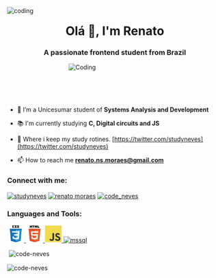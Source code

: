 <img align="left" alt="coding" width="250" src="https://user-images.githubusercontent.com/127349682/223890511-21dc8b59-f4f1-47e1-8f4b-1f3dd971a705.png">

<h1 align="center">Olá 👋, I'm Renato</h1>
<h3 align="center">A passionate frontend student from Brazil</h3>
<img align="right" alt="Coding" width="360" src="https://user-images.githubusercontent.com/127349682/223894211-60ec8e67-8497-4716-86d9-6e4088c21f7f.png">

         
                                       

<br><br><br><br><br>
- 🌱 I’m a Unicesumar student of **Systems Analysis and Development**

- 📚 I'm currently studying **C, Digital circuits and JS**

- 📝 Where i keep my study rotines. [https://twitter.com/studyneves](https://twitter.com/studyneves)

- 📫 How to reach me **renato.ns.moraes@gmail.com**

<h3 align="left">Connect with me:</h3>
<p align="left">
<a href="https://twitter.com/studyneves" target="blank"><img align="center" src="https://raw.githubusercontent.com/rahuldkjain/github-profile-readme-generator/master/src/images/icons/Social/twitter.svg" alt="studyneves" height="30" width="40" /></a>
<a href="https://linkedin.com/in/renato moraes" target="blank"><img align="center" src="https://raw.githubusercontent.com/rahuldkjain/github-profile-readme-generator/master/src/images/icons/Social/linked-in-alt.svg" alt="renato moraes" height="30" width="40" /></a>
<a href="https://stackoverflow.com/users/code_neves" target="blank"><img align="center" src="https://raw.githubusercontent.com/rahuldkjain/github-profile-readme-generator/master/src/images/icons/Social/stack-overflow.svg" alt="code_neves" height="30" width="40" /></a>
</p>

<h3 align="left">Languages and Tools:</h3>
<p align="left"> <a href="https://www.w3schools.com/css/" target="_blank" rel="noreferrer"> <img src="https://raw.githubusercontent.com/devicons/devicon/master/icons/css3/css3-original-wordmark.svg" alt="css3" width="40" height="40"/> </a> <a href="https://www.w3.org/html/" target="_blank" rel="noreferrer"> <img src="https://raw.githubusercontent.com/devicons/devicon/master/icons/html5/html5-original-wordmark.svg" alt="html5" width="40" height="40"/> </a> <a href="https://developer.mozilla.org/en-US/docs/Web/JavaScript" target="_blank" rel="noreferrer"> <img src="https://raw.githubusercontent.com/devicons/devicon/master/icons/javascript/javascript-original.svg" alt="javascript" width="40" height="40"/> </a> <a href="https://www.microsoft.com/en-us/sql-server" target="_blank" rel="noreferrer"> <img src="https://www.svgrepo.com/show/303229/microsoft-sql-server-logo.svg" alt="mssql" width="40" height="40"/> </a> </p>



<p>&nbsp;<img align="center" src="https://github-readme-stats.vercel.app/api?username=code-neves&show_icons=true&locale=en" alt="code-neves" /></p>

<p><img align="center" src="https://github-readme-streak-stats.herokuapp.com/?user=code-neves&" alt="code-neves" /></p>
